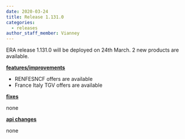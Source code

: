 ```yaml
---
date: 2020-03-24
title: Release 1.131.0
categories:
  - releases
author_staff_member: Vianney
---
```

ERA release 1.131.0 will be deployed on 24th March. 2 new products are available.

<!--more-->

**<u>features/improvements</u>**

- RENFESNCF offers are available
- France Italy TGV offers are available

**<u>fixes</u>**

none

**<u>api changes</u>**

none


  
